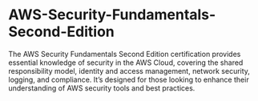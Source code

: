 # AWS-Security-Fundamentals-Second-Edition
The AWS Security Fundamentals Second Edition certification provides essential knowledge of security in the AWS Cloud, covering the shared responsibility model, identity and access management, network security, logging, and compliance. It’s designed for those looking to enhance their understanding of AWS security tools and best practices.
